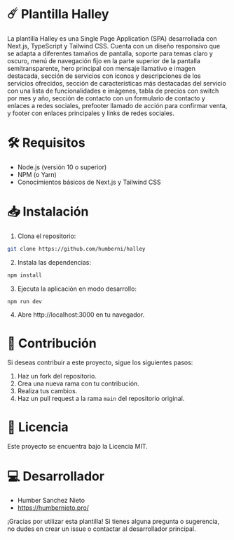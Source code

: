 # ☄️ Plantilla Halley

La plantilla Halley es una Single Page Application (SPA) desarrollada con Next.js, TypeScript y Tailwind CSS. Cuenta con un diseño responsivo que se adapta a diferentes tamaños de pantalla, soporte para temas claro y oscuro, menú de navegación fijo en la parte superior de la pantalla semitransparente, hero principal con mensaje llamativo e imagen destacada, sección de servicios con iconos y descripciones de los servicios ofrecidos, sección de características más destacadas del servicio con una lista de funcionalidades e imágenes, tabla de precios con switch por mes y año, sección de contacto con un formulario de contacto y enlaces a redes sociales, prefooter llamado de acción para confirmar venta, y footer con enlaces principales y links de redes sociales.



# 🛠️ Requisitos
- Node.js (versión 10 o superior)
- NPM (o Yarn)
- Conocimientos básicos de Next.js y Tailwind CSS


# 📥 Instalación
1. Clona el repositorio:

````bash
git clone https://github.com/humberni/halley
````
2. Instala las dependencias:

````bash
npm install
````
3. Ejecuta la aplicación en modo desarrollo:

````bash
npm run dev
````
4. Abre http://localhost:3000 en tu navegador.


# 🤝 Contribución
Si deseas contribuir a este proyecto, sigue los siguientes pasos:

1. Haz un fork del repositorio.
2. Crea una nueva rama con tu contribución.
3. Realiza tus cambios.
4. Haz un pull request a la rama `main` del repositorio original.


# 📄 Licencia
Este proyecto se encuentra bajo la Licencia MIT.


# 💻 Desarrollador
- Humber Sanchez Nieto
- https://humbernieto.pro/

¡Gracias por utilizar esta plantilla! Si tienes alguna pregunta o sugerencia, no dudes en crear un issue o contactar al desarrollador principal.

